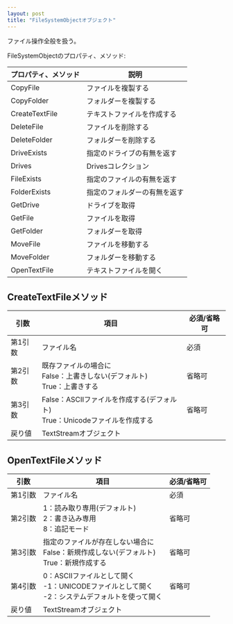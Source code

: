 ```yaml
---
layout: post
title: "FileSystemObjectオブジェクト"
---
```


ファイル操作全般を扱う。
 
FileSystemObjectのプロパティ、メソッド:

|プロパティ、メソッド|説明|
|---|---|
|CopyFile|ファイルを複製する|
|CopyFolder|フォルダーを複製する|
|CreateTextFile|テキストファイルを作成する|
|DeleteFile|ファイルを削除する|
|DeleteFolder|フォルダーを削除する|
|DriveExists|指定のドライブの有無を返す|
|Drives|Drivesコレクション|
|FileExists|指定のファイルの有無を返す|
|FolderExists|指定のフォルダーの有無を返す|
|GetDrive|ドライブを取得|
|GetFile|ファイルを取得|
|GetFolder|フォルダーを取得|
|MoveFile|ファイルを移動する|
|MoveFolder|フォルダーを移動する|
|OpenTextFile|テキストファイルを開く|

## CreateTextFileメソッド

|引数|項目|必須/省略可|
|---|---|---|
|第1引数|ファイル名|必須|
|第2引数|既存ファイルの場合に<br />False：上書きしない(デフォルト)<br />True：上書きする|省略可|
|第3引数|False：ASCIIファイルを作成する(デフォルト)<br />True：Unicodeファイルを作成する|省略可|
|戻り値|TextStreamオブジェクト||
 
## OpenTextFileメソッド

|引数|項目|必須/省略可|
|---|---|---|
|第1引数|ファイル名|必須|
|第2引数|1：読み取り専用(デフォルト)<br />2：書き込み専用<br />8：追記モード|省略可|
|第3引数|指定のファイルが存在しない場合に<br />False：新規作成しない(デフォルト)<br />True：新規作成する|省略可|
|第4引数|0：ASCIIファイルとして開く<br />-1：UNICODEファイルとして開く<br />-2：システムデフォルトを使って開く|省略可|
|戻り値|TextStreamオブジェクト||




